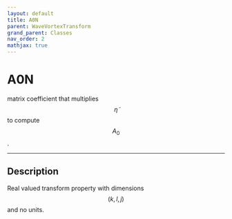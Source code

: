 ```yaml
---
layout: default
title: A0N
parent: WaveVortexTransform
grand_parent: Classes
nav_order: 2
mathjax: true
---
```


#  A0N

matrix coefficient that multiplies $$\tilde{\eta}$$ to compute $$A_0$$.


---

## Description
Real valued transform property with dimensions $$(k,l,j)$$ and no units.

